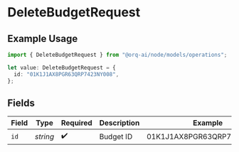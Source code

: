 # DeleteBudgetRequest

## Example Usage

```typescript
import { DeleteBudgetRequest } from "@orq-ai/node/models/operations";

let value: DeleteBudgetRequest = {
  id: "01K1J1AX8PGR63QRP7423NY008",
};
```

## Fields

| Field                      | Type                       | Required                   | Description                | Example                    |
| -------------------------- | -------------------------- | -------------------------- | -------------------------- | -------------------------- |
| `id`                       | *string*                   | :heavy_check_mark:         | Budget ID                  | 01K1J1AX8PGR63QRP7423NY008 |